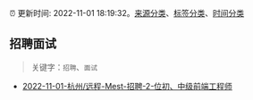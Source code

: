 :alarm_clock: 更新时间: 2022-11-01 18:19:32。[来源分类](../README.md)、[标签分类](../TAGS.md)、[时间分类](../TIMELINE.md)

## 招聘面试


> 关键字：`招聘`、`面试`



- [2022-11-01-杭州/远程-Mest-招聘-2-位初、中级前端工程师](https://www.v2ex.com/t/891925) 
